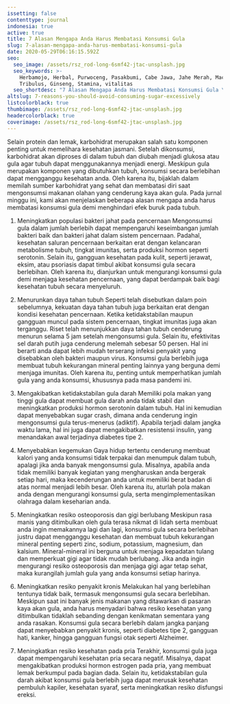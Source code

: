 ```yaml
---
issetting: false
contenttype: journal
indonesia: true
active: true
title: 7 Alasan Mengapa Anda Harus Membatasi Konsumsi Gula
slug: 7-alasan-mengapa-anda-harus-membatasi-konsumsi-gula
date: 2020-05-29T06:16:15.592Z
seo:
  seo_image: /assets/rsz_rod-long-6smf42-jtac-unsplash.jpg
  seo_keywords: >-
    Herbamojo, Herbal, Purwoceng, Pasakbumi, Cabe Jawa, Jahe Merah, Maca,
    Tribulus, Ginseng, Stamina, vitalitas
  seo_shortdesc: "7 Alasan Mengapa Anda Harus Membatasi Konsumsi Gula \tSelain protein dan lemak, karbohidrat merupakan salah satu komponen penting untuk memelihara kesehatan jasmani. Setelah dikonsumsi, karbohidrat akan diproses di dalam tubuh dan diubah menjadi glukosa atau gula agar tubuh dapat menggunakannya menjadi energi. Meskipun gula merupakan komponen yang dibutuhkan tubuh, konsumsi secara berlebihan dapat mengganggu kesehatan anda. Oleh karena itu, bijaklah dalam memilah sumber karbohidrat yang sehat dan membatasi diri saat mengonsumsi makanan olahan yang cenderung kaya akan gula. Pada jurnal minggu ini, kami akan menjelaskan beberapa alasan mengapa anda harus membatasi konsumsi gula demi menghindari efek buruk pada tubuh."
altslug: 7-reasons-you-should-avoid-consuming-sugar-excessively
listcolorblack: true
thumbimage: /assets/rsz_rod-long-6smf42-jtac-unsplash.jpg
headercolorblack: true
coverimage: /assets/rsz_rod-long-6smf42-jtac-unsplash.jpg
---
```

Selain protein dan lemak, karbohidrat merupakan salah satu komponen penting untuk memelihara kesehatan jasmani. Setelah dikonsumsi, karbohidrat akan diproses di dalam tubuh dan diubah menjadi glukosa atau gula agar tubuh dapat menggunakannya menjadi energi. Meskipun gula merupakan komponen yang dibutuhkan tubuh, konsumsi secara berlebihan dapat mengganggu kesehatan anda. Oleh karena itu, bijaklah dalam memilah sumber karbohidrat yang sehat dan membatasi diri saat mengonsumsi makanan olahan yang cenderung kaya akan gula. Pada jurnal minggu ini, kami akan menjelaskan beberapa alasan mengapa anda harus membatasi konsumsi gula demi menghindari efek buruk pada tubuh.

1. Meningkatkan populasi bakteri jahat pada pencernaan
	Mengonsumsi gula dalam jumlah berlebih dapat mempengaruhi keseimbangan jumlah bakteri baik dan bakteri jahat dalam sistem pencernaan. Padahal, kesehatan saluran pencernaan berkaitan erat dengan kelancaran metabolisme tubuh, tingkat imunitas, serta produksi hormon seperti serotonin. Selain itu, gangguan kesehatan pada kulit, seperti jerawat, eksim, atau psoriasis dapat timbul akibat konsumsi gula secara berlebihan. Oleh karena itu, dianjurkan untuk mengurangi konsumsi gula demi menjaga kesehatan pencernaan, yang dapat berdampak baik bagi kesehatan tubuh secara menyeluruh.

2. Menurunkan daya tahan tubuh
	Seperti telah disebutkan dalam poin sebelumnya, kekuatan daya tahan tubuh juga berkaitan erat dengan kondisi kesehatan pencernaan. Ketika ketidakstabilan maupun gangguan muncul pada sistem pencernaan, tingkat imunitas juga akan terganggu. Riset telah menunjukkan daya tahan tubuh cenderung menurun selama 5 jam setelah mengonsumsi gula. Selain itu, efektivitas sel darah putih juga cenderung melemah sebesar 50 persen. Hal ini berarti anda dapat lebih mudah terserang infeksi penyakit yang disebabkan oleh bakteri maupun virus. Konsumsi gula berlebih juga membuat tubuh kekurangan mineral penting lainnya yang berguna demi menjaga imunitas. Oleh karena itu, penting untuk memperhatikan jumlah gula yang anda konsumsi, khususnya pada masa pandemi ini.

3. Mengakibatkan ketidakstabilan gula darah
Memiliki pola makan yang tinggi gula dapat membuat gula darah anda tidak stabil dan meningkatkan produksi hormon serotonin dalam tubuh. Hal ini kemudian dapat menyebabkan sugar crash, dimana anda cenderung ingin mengonsumsi gula terus-menerus (adiktif). Apabila terjadi dalam jangka waktu lama, hal ini juga dapat mengakibatkan resistensi insulin, yang menandakan awal terjadinya diabetes tipe 2. 
4. Menyebabkan kegemukan
	Gaya hidup tertentu cenderung membuat kalori yang anda konsumsi tidak terpakai dan menumpuk dalam tubuh, apalagi jika anda banyak mengonsumsi gula. Misalnya, apabila anda tidak memiliki banyak kegiatan yang mengharuskan anda bergerak setiap hari, maka kecenderungan anda untuk memiliki berat badan di atas normal menjadi lebih besar. Oleh karena itu, aturlah pola makan anda dengan mengurangi konsumsi gula, serta mengimplementasikan olahraga dalam keseharian anda. 

5. Meningkatkan resiko osteoporosis dan gigi berlubang 
	Meskipun rasa manis yang ditimbulkan oleh gula terasa nikmat di lidah serta membuat anda ingin memakannya lagi dan lagi, konsumsi gula secara berlebihan justru dapat mengganggu kesehatan dan membuat tubuh kekurangan mineral penting seperti zinc, sodium, potassium, magnesium, dan kalsium. Mineral-mineral ini berguna untuk menjaga kepadatan tulang dan memperkuat gigi agar tidak mudah berlubang. Jika anda ingin mengurangi resiko osteoporosis dan menjaga gigi agar tetap sehat, maka kurangilah jumlah gula yang anda konsumsi setiap harinya.

6. Meningkatkan resiko penyakit kronis
	Melakukan hal yang berlebihan tentunya tidak baik, termasuk mengonsumsi gula secara berlebihan. Meskipun saat ini banyak jenis makanan yang ditawarkan di pasaran kaya akan gula, anda harus menyadari bahwa resiko kesehatan yang ditimbulkan tidaklah sebanding dengan kenikmatan sementara yang anda rasakan. Konsumsi gula secara berlebih dalam jangka panjang dapat menyebabkan penyakit kronis, seperti diabetes tipe 2, gangguan hati, kanker, hingga gangguan fungsi otak seperti Alzheimer.

7. Meningkatkan resiko kesehatan pada pria
	Terakhir, konsumsi gula juga dapat mempengaruhi kesehatan pria secara negatif. Misalnya, dapat mengakibatkan produksi hormon estrogen pada pria, yang membuat lemak berkumpul pada bagian dada. Selain itu, ketidakstabilan gula darah akibat konsumsi gula berlebih juga dapat merusak kesehatan pembuluh kapiler, kesehatan syaraf, serta meningkatkan resiko disfungsi ereksi.
